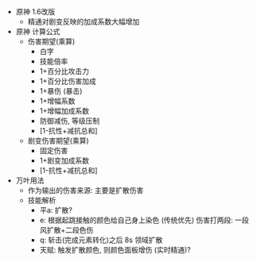 - 原神 1.6改版
	- 精通对剧变反映的加成系数大幅增加
- 原神 计算公式
	- 伤害期望(乘算)
		- 白字
		- 技能倍率
		- 1+百分比攻击力
		- 1+百分比伤害加成
		- 1+暴伤 (暴击)
		- 1+增幅系数
		- 1+增幅加成系数
		- 防御减伤, 等级压制
		- [1-抗性+减抗总和]
	- 剧变伤害期望(乘算)
		- 固定伤害
		- 1+剧变加成系数
		- [1-抗性+减抗总和]
- 万叶用法
	- 作为输出的伤害来源: 主要是扩散伤害
	- 技能解析
		- 平a: 扩散?
		- e: 根据起跳接触的颜色给自己身上染色 (传统优先)
		  伤害打两段: 一段风扩散+二段色伤
		- q: 斩击(完成元素转化)之后 8s 领域扩散
		- 天赋: 触发扩散颜色, 则颜色面板增伤 (实时精通)?